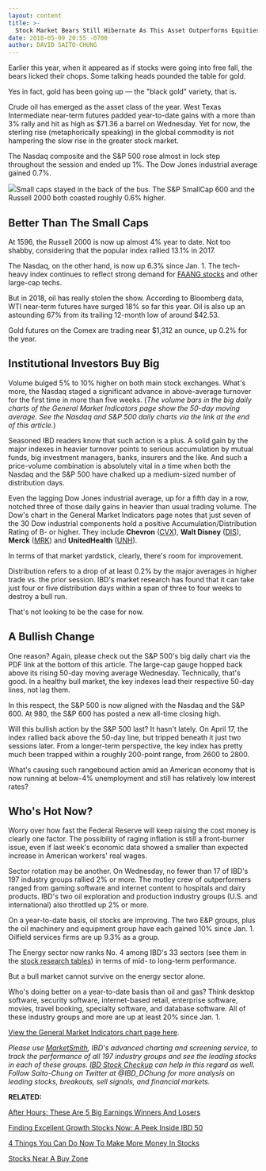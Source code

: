 ```yaml
---
layout: content
title: >-
  Stock Market Bears Still Hibernate As This Asset Outperforms Equities
date: 2018-05-09 20:55 -0700
author: DAVID SAITO-CHUNG
---
```






Earlier this year, when it appeared as if stocks were going into free fall, the bears licked their chops. Some talking heads pounded the table for gold.




Yes in fact, gold has been going up — the "black gold" variety, that is.


Crude oil has emerged as the asset class of the year. West Texas Intermediate near-term futures padded year-to-date gains with a more than 3% rally and hit as high as $71.36 a barrel on Wednesday. Yet for now, the sterling rise (metaphorically speaking) in the global commodity is not hampering the slow rise in the greater stock market.


The Nasdaq composite and the S&P 500 rose almost in lock step throughout the session and ended up 1%. The Dow Jones industrial average gained 0.7%.


![](https://www.investors.com/wp-content/uploads/2018/05/MP050918-201x300.jpg)Small caps stayed in the back of the bus. The S&P SmallCap 600 and the Russell 2000 both coasted roughly 0.6% higher.


Better Than The Small Caps
--------------------------


At 1596, the Russell 2000 is now up almost 4% year to date. Not too shabby, considering that the popular index rallied 13.1% in 2017.


The Nasdaq, on the other hand, is now up 6.3% since Jan. 1. The tech-heavy index continues to reflect strong demand for [FAANG stocks](https://www.investors.com/news/technology/fang-stocks-news-quotes-facebook-amazon-netflix-google/) and other large-cap techs.


But in 2018, oil has really stolen the show. According to Bloomberg data, WTI near-term futures have surged 18% so far this year. Oil is also up an astounding 67% from its trailing 12-month low of around $42.53.


Gold futures on the Comex are trading near $1,312 an ounce, up 0.2% for the year.


Institutional Investors Buy Big
-------------------------------


Volume bulged 5% to 10% higher on both main stock exchanges. What's more, the Nasdaq staged a significant advance in above-average turnover for the first time in more than five weeks. (*The volume bars in the big daily charts of the General Market Indicators page show the 50-day moving average. See the Nasdaq and S&P 500 daily charts via the link at the end of this article.*)


Seasoned IBD readers know that such action is a plus. A solid gain by the major indexes in heavier turnover points to serious accumulation by mutual funds, big investment managers, banks, insurers and the like. And such a price-volume combination is absolutely vital in a time when both the Nasdaq and the S&P 500 have chalked up a medium-sized number of distribution days.


Even the lagging Dow Jones industrial average, up for a fifth day in a row, notched three of those daily gains in heavier than usual trading volume. The Dow's chart in the General Market Indicators page notes that just seven of the 30 Dow industrial components hold a positive Accumulation/Distribution Rating of B- or higher. They include **Chevron** ([CVX](https://research.investors.com/quote.aspx?symbol=CVX)), **Walt Disney** ([DIS](https://research.investors.com/quote.aspx?symbol=DIS)), **Merck** ([MRK](https://research.investors.com/quote.aspx?symbol=MRK)) and **UnitedHealth** ([UNH](https://research.investors.com/quote.aspx?symbol=UNH)).


In terms of that market yardstick, clearly, there's room for improvement.


Distribution refers to a drop of at least 0.2% by the major averages in higher trade vs. the prior session. IBD's market research has found that it can take just four or five distribution days within a span of three to four weeks to destroy a bull run.


That's not looking to be the case for now.


A Bullish Change
----------------


One reason? Again, please check out the S&P 500's big daily chart via the PDF link at the bottom of this article. The large-cap gauge hopped back above its rising 50-day moving average Wednesday. Technically, that's good. In a healthy bull market, the key indexes lead their respective 50-day lines, not lag them.


In this respect, the S&P 500 is now aligned with the Nasdaq and the S&P 600. At 980, the S&P 600 has posted a new all-time closing high.


Will this bullish action by the S&P 500 last? It hasn't lately. On April 17, the index rallied back above the 50-day line, but tripped beneath it just two sessions later. From a longer-term perspective, the key index has pretty much been trapped within a roughly 200-point range, from 2600 to 2800.


What's causing such rangebound action amid an American economy that is now running at below-4% unemployment and still has relatively low interest rates?


Who's Hot Now?
--------------


Worry over how fast the Federal Reserve will keep raising the cost money is clearly one factor. The possibility of raging inflation is still a front-burner issue, even if last week's economic data showed a smaller than expected increase in American workers' real wages.


Sector rotation may be another. On Wednesday, no fewer than 17 of IBD's 197 industry groups rallied 2% or more. The motley crew of outperformers ranged from gaming software and internet content to hospitals and dairy products. IBD's two oil exploration and production industry groups (U.S. and international) also throttled up 2% or more.


On a year-to-date basis, oil stocks are improving. The two E&P groups, plus the oil machinery and equipment group have each gained 10% since Jan. 1. Oilfield services firms are up 9.3% as a group.


The Energy sector now ranks No. 4 among IBD's 33 sectors (see them in the [stock research tables](https://www.investors.com/data-tables/ibd-smart-nyse-nasdaq-tables-may-08-2018/)) in terms of mid- to long-term performance.


But a bull market cannot survive on the energy sector alone.


Who's doing better on a year-to-date basis than oil and gas? Think desktop software, security software, internet-based retail, enterprise software, movies, travel booking, specialty software, and database software. All of these industry groups and more are up at least 20% since Jan. 1.


[View the General Market Indicators chart page here](https://www.investors.com/wp-content/uploads/2018/05/IBD0905154905GMI.pdf).


*Please use [MarketSmith](https://shop.investors.com/offer/splashresponsive.aspx?id=mssharpen-fixed&src=A012BF), IBD's advanced charting and screening service, to track the performance of all 197 industry groups and see the leading stocks in each of these groups. [IBD Stock Checkup](https://research.investors.com/stock-checkup/) can help in this regard as well. Follow Saito-Chung on Twitter at @IBD\_DChung for more analysis on leading stocks, breakouts, sell signals, and financial markets.*


**RELATED:**


[After Hours: These Are 5 Big Earnings Winners And Losers](https://www.investors.com/market-trend/stock-market-today/stock-market-futures-booking-holdings-solaredge-turtle-beach-earnings-movers/)


[Finding Excellent Growth Stocks Now: A Peek Inside IBD 50](https://research.investors.com/stock-lists/ibd-50/)


[4 Things You Can Do Now To Make More Money In Stocks](https://www.investors.com/how-to-invest/investors-corner/making-money-in-2018-study-your-past-stock-trades-focus-on-true-leaders/)


[Stocks Near A Buy Zone](https://www.investors.com/category/stock-lists/stocks-near-a-buy-zone/)




